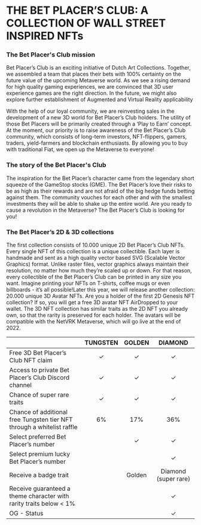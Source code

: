 # THE BET PLACER’S CLUB: A COLLECTION OF WALL STREET INSPIRED NFTs

### The Bet Placer's Club mission

Bet Placer’s Club is an exciting initiative of Dutch Art Collections. Together, we assembled a team that places their bets with 100% certainty on the future value of the upcoming Metaverse world. As we see a rising demand for high quality gaming experiences, we are convinced that 3D user experience games are the right direction. In the future, we might also explore further establishment of Augmented and Virtual Reality applicability

With the help of our loyal community, we are reinvesting sales in the development of a new 3D world for Bet Placer’s Club holders. The utility of those Bet Placers will be primarily created through a ‘Play to Earn’ concept. At the moment, our priority is to raise awareness of the Bet Placer’s Club community, which consists of long-term investors, NFT-flippers, gamers, traders, yield-farmers and blockchain enthusiasts. By allowing you to buy with traditional Fiat, we open up the Metaverse to everyone!

### The story of the Bet Placer's Club

The inspiration for the Bet Placer’s character came from the legendary short squeeze of the GameStop stocks (GME). The Bet Placer’s love their risks to be as high as their rewards and are not afraid of the big hedge funds betting against them. The community vouches for each other and with the smallest investments they will be able to shake up the entire world. Are you ready to cause a revolution in the Metaverse? The Bet Placer’s Club is looking for you!

### The Bet Placer’s 2D & 3D collections

The first collection consists of 10.000 unique 2D Bet Placer’s Club NFTs. Every single NFT of this collection is a unique collectible. Each layer is handmade and sent as a high quality vector based SVG (Scalable Vector Graphics) format. Unlike raster files, vector graphics always maintain their resolution, no matter how much they’re scaled up or down. For that reason, every collectible of the Bet Placer’s Club can be printed in any size you want. Imagine printing your NFTs on T-shirts, coffee mugs or even billboards - it’s all possible!Later this year, we will release another collection: 20.000 unique 3D Avatar NFTs. Are you a holder of the first 2D Genesis NFT collection? If so, you will get a free 3D avatar NFT AirDropped to your wallet. The 3D NFT collection has similar traits as the 2D NFT you already own, so that the rarity is preserved for each holder. The avatars will be compatible with the NetVRK Metaverse, which will go live at the end of 2022.

|                                                                        | TUNGSTEN | GOLDEN |        DIAMOND       |
| ---------------------------------------------------------------------- | :------: | :----: | :------------------: |
| Free 3D Bet Placer’s Club NFT claim                                    |     ✓    |    ✓   |           ✓          |
| Access to private Bet Placer’s Club Discord channel                    |     ✓    |    ✓   |           ✓          |
| Chance of super rare traits                                            |     ✓    |    ✓   |           ✓          |
| Chance of additional free Tungsten tier NFT through a whitelist raffle |    6%    |   17%  |          36%         |
| Select preferred Bet Placer’s number                                   |          |    ✓   |           ✓          |
| Select premium lucky Bet Placer’s number                               |          |        |           ✓          |
| Receive a badge trait                                                  |          | Golden | Diamond (super rare) |
| Receive guaranteed a theme character with rarity traits below < 1%     |          |        |           ✓          |
| OG - Status                                                            |          |        |           ✓          |
